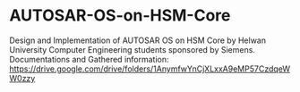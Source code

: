 # AUTOSAR-OS-on-HSM-Core
Design and Implementation of AUTOSAR OS on HSM Core by Helwan University Computer Engineering students sponsored by Siemens.
Documentations and Gathered information: https://drive.google.com/drive/folders/1AnymfwYnCjXLxxA9eMP57CzdqeWW0zzy
